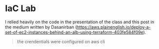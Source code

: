 # IaC Lab
I relied heavily on the code in the presentation of the class and this post in the medium written by Dasanirban (https://aws.plainenglish.io/deploy-a-set-of-ec2-instances-behind-an-alb-using-terraform-403fe584f09e).

> the crendentials were configured on aws cli